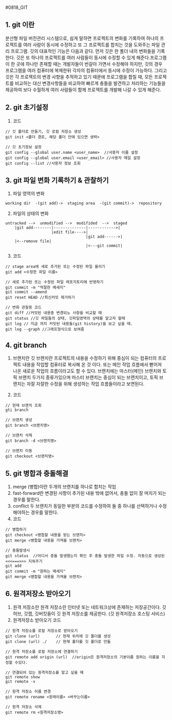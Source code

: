 #0818_GIT


## 1. git 이란
분산형 파일 버전관리 시스템으로, 쉽게 말하면 프로젝트의 변화를 기록하여 하나의 프로젝트를 여러 사람이 동시에 수정하고 또 그 프로젝트를 합치는 것을 도와주는 파일 관리 프로그램. 깃의 대표적인 기능은 다음과 같다. 먼저 깃은 한 폴더 내의 변화들을 기록한다. 깃은 또 하나의 프로젝트를 여러 사람들이 동시에 수정할 수 있게 해준다.프로그램이 한 곳에 하나만 존재할 때는 개발자들이 번갈아 가면서 수정해야 하지만, 깃의 경우 프로그램을 여러 컴퓨터에 복제한뒤 각자의 컴퓨터에서 동시에 수정이 가능하다. 그리고 깃은 각 프로젝트의 변경 사항을 추적하고 있기 때문에 프로그램을 합칠 때, 모든 프로젝트를 비교하는 대신 변경사항들을 비교하여 빠르게 충돌을 발견하고 처리하는 기능들을 제공하여 보다 수월하게 여러 사람들이 함께 프로젝트를 개발해 나갈 수 있게 해준다. 

## 2. git 초기설정
1) 코드
```
// 깃 폴더로 만들기, 깃 로컬 저장소 생성
git init <폴더 경로, 해당 폴더 안에 있으면 생략>

// 깃 초기정보 설정
git config --global user.name <user_name>  //사용자 이름 설정
git config --global user.email <user_email> //사용자 메일 설정
git config --list //사용자 정보 조회
```

## 3. git 파일 변화 기록하기 & 관찰하기
1) 파일 영역의 변화
```
working dir  -(git add)->  staging area  -(git commit)->  repository
```
2) 파일의 상태의 변화
```
untracked -->  unmodified -->  modifided  -->  staged
    |git add--------|--------------|------------>|
                    |edit file---->|
                                   |git add------>|
    |<--remove file|
                                   |<---git commit|
```
3) 코드
```
// stage area에 새로 추가된 또는 수정된 파일 올리기
git add <수정한 파일 이름>

// 새로 추가된 또는 수정된 파일 레포지토리에 반영하기
git commit -m "적절한 메세지"
git commit --amend
git reset HEAD //최신커밋 제거하기

// 변화 관찰용 코드
git diff //커밋된 내용중 변경되노 사항을 비교할 때
git status //깃 파일들의 상태, 깃파일영역의 상태를 알고자 할때
git log // 지금 까지 커밋된 내용들(git history)을 보고 싶을 때.
git log --graph //그래프형식으로 보여줌

```

## 4. git branch
1) 브랜치란
    깃 브랜치란 프로젝트의 내용을 수정하기 위해 중심이 되는 컴퓨터의 프로젝트 내용을 작업할 컴퓨터로 복사해 온 것 이다. 또는 메인 작업 흐름에서 뻗어져 나온 새로운 작업의 흐름이라고도 할 수 있다. 브랜치에는 마스터(메인) 브랜치와 토픽 브랜치 두가지 종류가있으며 마스터 브랜치는 중심이 되는 브랜치이고, 토픽 브랜치는 자잘 자잘한 수정을 위해 생성하는 작업 흐름들이라고 보면된다.

2) 코드
```
// 현재 브랜치 조회
gti branch

// 브랜치 생성
git branch <브랜치명>

// 브랜치 삭제
git branch -d <브랜치명>

// 브랜치 이동
git checkout <브랜치명>

```

## 5. git 병합과 충돌해결
1) merge (병합)이란
    두개의 브랜치를 하나로 합치는 작업
2) fast-forward란
    변경된 사항이 추가된 내용 밖에 없어서, 충돌 없이 잘 머지가 되는 경우를 말한다.
3) conflict
    두 브랜치가 동일한 부분의 코드를 수정하여 둘 중 하나를 선택하거나 수정해야하는 경우를 말한다.
4) 코드
```
// 병합하기
git checkout <병합할 내용을 받는 브랜치>
git merge <병합할 내용을 가져올 브랜치>

// 충돌발생시
git status  //어디서 충돌 발생했는지 확인 후 충돌 발생한 파일 수정. 자동으로 생성된 <<<===>>> 지워주기
git add
git commit -m "원하는 메세지"
git merge <병합할 내용을 가져올 브랜치>

```
    
## 6. 원격저장소 받아오기
1) 원격 저장소란
    원격 저장소란 인터넷 또는 네트워크상에 존재하는 저장공간이다. 깃허브, 깃랩, 깃버킷들이 깃 원격 저장소를 제공한다. (깃 원격저장소 호스팅 서비스)
2) 원격저장소 받아오기 코드
```
// 원격 저장소를 로컬 저장소로 받아오기
git clone (url)       // 현재 위치에 깃 폴더를 생성
git clone (url) ./    // 현재 폴더를 깃 폴더로 만듦

// 원격 저장소를 로컬 저장소에 연결하기
git remote add origin (url)  //origin은 원격저장소의 기본이름 원하는 이름을 지정할 수있다.

// 연결되어 있는 원격저장소를 알고 싶을 때
git remote show 
git remote -v

// 원격 저장소 이름 변경
git remote rename <원래이름> <바꾸는이름>

// 원격 저장소 삭제
git remote rm <원격저장소명>
```